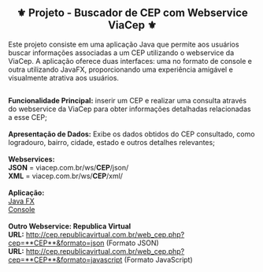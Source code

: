 <h2 align="center">⚜️ Projeto - Buscador de CEP com Webservice ViaCep ⚜️</h2>  


Este projeto consiste em uma aplicação Java que permite aos usuários buscar informações associadas a um CEP utilizando o webservice da ViaCep. A aplicação oferece duas interfaces: uma no formato de console e outra utilizando JavaFX, proporcionando uma experiência amigável e visualmente atrativa aos usuários.

## 
**Funcionalidade Principal:** inserir um CEP e realizar uma consulta através do webservice da ViaCep para obter informações detalhadas relacionadas a esse CEP;<br>
<br>
**Apresentação de Dados:** Exibe os dados obtidos do CEP consultado, como logradouro, bairro, cidade, estado e outros detalhes relevantes;<br>
<br>
**Webservices:** <br>
**JSON** = viacep.com.br/ws/**CEP**/json/<br>
**XML** = viacep.com.br/ws/**CEP**/xml/<br>
<br>
**Aplicação:** <br>
[Java FX](https://github.com/GivaldoMedeirosNeto/projetos/tree/master/BuscarCepJavaFX)<br>
[Console](https://github.com/GivaldoMedeirosNeto/projetos/tree/master/BuscarCepConsole)
<br><br>
**Outro Webservice: Republica Virtual** <br>
**URL:** http://cep.republicavirtual.com.br/web_cep.php?cep=**CEP**&formato=json (Formato JSON)
<br>
**URL:** http://cep.republicavirtual.com.br/web_cep.php?cep=**CEP**&formato=javascript (Formato JavaScript)

